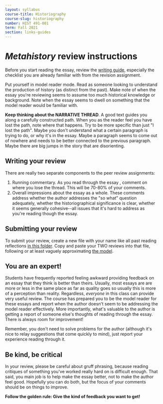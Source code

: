```yaml
---
layout: syllabus
course-title: Historiography
course-slug: historiography
number: HIST 491-001
term: Fall 2021
section: links-guides
---
```


# _Metahistory_ review instructions

Before you start reading the essay, review the [writing guide](metahistory-guide), especially the checklist you are already familiar with from the revision assignment.

Put yourself in model reader mode. Read as someone looking to understand the production of history (as distinct from the past). Make note of when the essay you're reviewing seems to assume too much historical knowledge or background. Note when the essay seems to dwell on something that the model reader would be familiar with.  

**Keep thinking about the NARRATIVE THREAD**. A good text guides you along a carefully constructed path. When you as the reader feel you have lost the path, note where that happens. Try to be more specific than just "I lost the path". Maybe you don't understand what a certain paragraph is trying to do, or why it's in the essay. Maybe a paragraph seems to come out of nowhere and needs to be better connected to the previous paragraph. Maybe there are big jumps in the story that are disorienting.

## Writing your review
There are really two separate components to the peer review assignments:
1. Running commentary. As you read through the essay , comment on where you lose the thread. This will be 70-80% of your comments.
2. Overall impressions about the essay as a whole. These comments address whether the author addresses the "so what" question adequately, whether the historiographical significance is clear, whether it seems generally cohesive--all issues that it's hard to address as you're reading though the essay.

## Submitting your review
To submit your review, create a new file with your name like all past reading reflections [in this folder](https://github.com/unm-historiography/2021-fall/tree/main/reader-reports). Copy and paste your TWO reviews into that file, following or at least vaguely approximating [the model](https://github.com/unm-historiography/2021-fall/blob/main/reader-reports/fred.md).


## You are an expert!
Students have frequently reported feeling awkward providing feedback on an essay that they think is better than theirs. Usually, most essays are are more or less in the same place as far as quality goes so usually this is more of a perception than reality. Regardless, *everyone* in this class can provide very useful review. The course has prepared you to be the model reader for these essays and report when the author doesn't seem to be addressing the model reader effectively. More importantly, what's valuable to the author is getting a report of someone else's thoughts of reading through the essay. There is always room for improvement!

Remember, you don't need to solve problems for the author (although it's nice to relay suggestions that come quickly to mind), just report your experience reading through it.

## Be kind, be critical
In your review, please be careful about gruff phrasing, because reading critiques of something you've worked really hard on is difficult enough. That said, you main job is to help make the essay better, not to make the author feel good. Hopefully you can do both, but the focus of your comments should be on things to improve.

**Follow the golden rule: Give the kind of feedback you want to get!**
